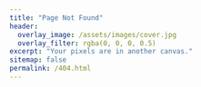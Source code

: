 ```yaml
---
title: "Page Not Found"
header:
  overlay_image: /assets/images/cover.jpg
  overlay_filter: rgba(0, 0, 0, 0.5)
excerpt: "Your pixels are in another canvas."
sitemap: false
permalink: /404.html
---
```

